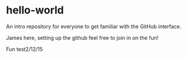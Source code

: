 # hello-world
An intro repository for everyone to get familiar with the GitHub interface.

James here, setting up the github feel free to join in on the fun! 

Fun test2/12/15
